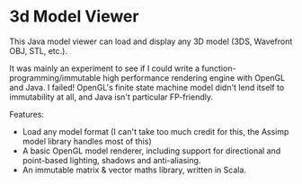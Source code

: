 # 3d Model Viewer
This Java model viewer can load and display any 3D model (3DS, Wavefront OBJ, STL, etc.).  

It was mainly an experiment to see if I could write a function-programming/immutable high performance rendering engine with OpenGL and Java.  I failed!  OpenGL's finite state machine model didn't lend itself to immutability at all, and Java isn't particular FP-friendly. 

Features:

* Load any model format (I can't take too  much credit for this, the Assimp model library handles most of this)
* A basic OpenGL model renderer, including support for directional and point-based lighting, shadows and anti-aliasing.
* An immutable matrix & vector maths library, written in Scala.


